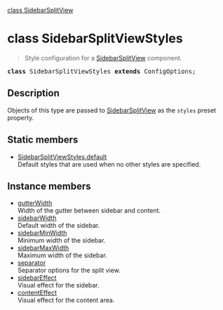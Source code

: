 [class SidebarSplitView](SidebarSplitView.md)

# class SidebarSplitViewStyles

> Style configuration for a [SidebarSplitView](SidebarSplitView.md) component.

<pre class="docgen_signature"><b>class</b> SidebarSplitViewStyles <b>extends</b> ConfigOptions;</pre>

## Description

Objects of this type are passed to [SidebarSplitView](SidebarSplitView.md) as the `styles` preset property.

## Static members

- [<!--{ref:property}-->SidebarSplitViewStyles.default](SidebarSplitViewStyles_default.md) <!--{refchip:static}-->\
    Default styles that are used when no other styles are specified.

## Instance members

- [<!--{ref:property}-->gutterWidth](SidebarSplitViewStyles_gutterWidth.md) \
    Width of the gutter between sidebar and content.
- [<!--{ref:property}-->sidebarWidth](SidebarSplitViewStyles_sidebarWidth.md) \
    Default width of the sidebar.
- [<!--{ref:property}-->sidebarMinWidth](SidebarSplitViewStyles_sidebarMinWidth.md) \
    Minimum width of the sidebar.
- [<!--{ref:property}-->sidebarMaxWidth](SidebarSplitViewStyles_sidebarMaxWidth.md) \
    Maximum width of the sidebar.
- [<!--{ref:property}-->separator](SidebarSplitViewStyles_separator.md) \
    Separator options for the split view.
- [<!--{ref:property}-->sidebarEffect](SidebarSplitViewStyles_sidebarEffect.md) \
    Visual effect for the sidebar.
- [<!--{ref:property}-->contentEffect](SidebarSplitViewStyles_contentEffect.md) \
    Visual effect for the content area.